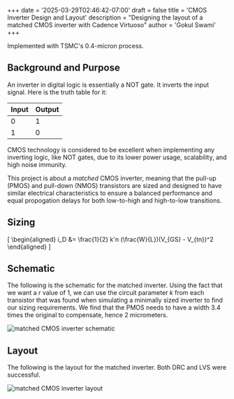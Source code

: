 +++
date = '2025-03-29T02:46:42-07:00'
draft = false
title = 'CMOS Inverter Design and Layout'
description = "Designing the layout of a matched CMOS inverter with Cadence Virtuoso" 
author = 'Gokul Swami'
+++

Implemented with TSMC's 0.4-micron process.

## Background and Purpose

An inverter in digital logic is essentially a NOT gate. It inverts the input signal. Here is the truth table for it:

| Input | Output |
| --- | --- |
| 0 | 1 |
| 1 | 0 |

CMOS technology is considered to be excellent when implementing any inverting logic, like NOT gates, due to its lower power usage, scalability, and high noise immunity.

This project is about a *matched* CMOS inverter, meaning that the pull-up (PMOS) and pull-down (NMOS) transistors are sized and designed to have similar electrical characteristics to ensure a balanced performance and equal propogation delays for both low-to-high and high-to-low transitions.

## Sizing

\[
\begin{aligned}
i_D &= \frac{1}{2} k'n (\frac{W}{L})(V_{GS} - V_{tn})^2
\end{aligned}
\]

## Schematic

The following is the schematic for the matched inverter. Using the fact that we want a *r* value of 1, we can use the circuit parameter *k* from each transistor that was found when simulating a minimally sized inverter to find our sizing requirements. We find that the PMOS needs to have a width 3.4 times the original to compensate, hence 2 micrometers. 

![matched CMOS inverter schematic](/images/virtuoso/matched_inverter_schematic.png)

## Layout

The following is the layout for the matched inverter. Both DRC and LVS were successful.

![matched CMOS inverter layout](/images/virtuoso/matched_inverter_layout.png)